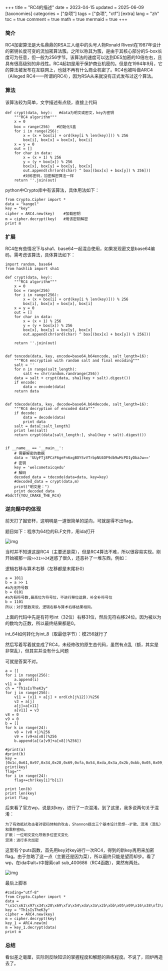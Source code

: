 +++
title = "RC4的描述"
date = 2023-04-15
updated = 2025-06-09
[taxonomies]
categories = ["杂项"]
tags = ["杂项", "ctf"]
[extra]
lang = "zh"
toc = true
comment = true
math = true
mermaid = true
+++


### 简介

RC4加密算法是大名鼎鼎的RSA三人组中的头号人物Ronald Rivest在1987年设计的密钥长度可变的流加密算法簇。之所以称其为簇，是由于其核心部分的S-box长度可为任意，但一般为256字节。该算法的速度可以达到DES加密的10倍左右，且具有很高级别的非线性。RC4起初是用于保护商业机密的。但是在1994年9月，它的算法被发布在互联网上，也就不再有什么商业机密了。RC4也被叫做ARC4（Alleged RC4——所谓的RC4），因为RSA从来就没有正式发布过这个算法。

### 算法

该算法较为简单，文字描述有点绕，直接上代码





```
def crypt(data, key):   #data为明文或密文，key为密钥
    """RC4 algorithm"""
    x = 0
    box = range(256)   #初始化S盒
    for i in range(256):
        x = (x + box[i] + ord(key[i % len(key)])) % 256
        box[i], box[x] = box[x], box[i]
    x = y = 0
    out = []
    for char in data:
        x = (x + 1) % 256
        y = (y + box[x]) % 256
        box[x], box[y] = box[y], box[x]
        out.append(chr(ord(char) ^ box[(box[x] + box[y]) % 256]))
        #对称密码，加密解密算法一样
    return ''.join(out)
```

python中Crypto库中有该算法，具体用法如下：





```
from Crypto.Cipher import *
data = "kangel"
key = "key"
cipher = ARC4.new(key)    #加载密钥
m = cipher.decrypt(key)   #用该密钥解密
print m
```

### 扩展

RC4在有些情况下与sha1、base64一起混合使用，如果发现密文是base64编码，需考虑该算法，具体算法如下：





```
import random, base64
from hashlib import sha1
 
def crypt(data, key):
    """RC4 algorithm"""
    x = 0
    box = range(256)
    for i in range(256):
        x = (x + box[i] + ord(key[i % len(key)])) % 256
        box[i], box[x] = box[x], box[i]
    x = y = 0
    out = []
    for char in data:
        x = (x + 1) % 256
        y = (y + box[x]) % 256
        box[x], box[y] = box[y], box[x]
        out.append(chr(ord(char) ^ box[(box[x] + box[y]) % 256]))
 
    return ''.join(out)
 
 
def tencode(data, key, encode=base64.b64encode, salt_length=16):
    """RC4 encryption with random salt and final encoding"""
    salt = ''
    for n in range(salt_length):
        salt += chr(random.randrange(256))
    data = salt + crypt(data, sha1(key + salt).digest())
    if encode:
        data = encode(data)
    return data
 
 
def tdecode(data, key, decode=base64.b64decode, salt_length=16):
    """RC4 decryption of encoded data"""
    if decode:
        data = decode(data)
        print data
    salt = data[:salt_length]
    print len(salt)
    return crypt(data[salt_length:], sha1(key + salt).digest())
 
 
if __name__ == '__main__':
    # 需要解密的数据
    data = 'UUyFTj8PCzF6geFn6xgBOYSvVTrbpNU4OF9db9wMcPD1yDbaJw=='
    # 密钥
    key = 'welcometoicqedu'
    # 解码
    decoded_data = tdecode(data=data, key=key)
    #decoded_data = crypt(data,m)
    print("明文是：")
    print decoded_data
#bdctf{YOU_CRAKE_THE_RC4}
```

### 逆向题中的体现

前天打了掘安杯，这明明是一道很简单的逆向，可就是得不出flag。

题目如下：程序为64位的ELF文件，用ida打开

![img](https://j-kangel.github.io/2019/04/09/RC4/1.JPG)

当时并不知道这是RC4（主要还是菜），但是RC4算法不难，所以很容易实现。刚开始被那一段`>>31>>24`迷惑了很久，还恶补了一堆东西，例如：

逻辑右移与算术右移（左移都是末尾补0）





```
a = 1011
b = a >> 1
#a为无符号数
b = 0101
#a为有符号数,最高位为符号位，不进行移位运算，补全补符号位
b = 1101
所以：对于整数来说，逻辑右移与算术右移结果相同。
```

上面的代码中先是有符号int（32位）右移31位，然后无符右移24位。因为被以为的数均为正数，所以最终结果都是0。

int_64如何转化为int_8（取最低字节）：模256就行了

然后写着写着就变成了RC4，未经修改的原生态代码，虽然有点乱（额，其实是非常乱），但其实并没有什么问题

可就是答案不对。





```
a = []
for i in range(256):
    a.append(i)
v11 = 0
ch = "Th1sIsTheK3y"
for j in range(256):
    v11 = (v11 + a[j] + ord(ch[j%12]))%256
    v3 = a[j]
    a[j]=a[v11]
    a[v11] = v3
v8 = 0
v9 = 0
b = []
for k in range(24):
    v8 = (v8 +1)%256
    v9 = (v9+a[v8])%256
    b.append(a[(a[v9]+a[v8])%256])

#print(a)
#print(b)
key = [0x1c,0x61,0x97,0x34,0x28,0x69,0xfa,0x54,0xda,0x3a,0x2b,0xbb,0x05,0x09,0x16,0x38,0xf3,0xcf,0xd8,0xa5,0x12,0x7e,0x67,0x44]
print(key)
flag=""
for i in range(24):
    flag+=chr(key[i]^b[i])

print len(b)
print len(key)
print flag
```

后来看了官方wp，说是对key，进行了一次混淆。到了这里，我多说两句关于混淆：





```
为了有效抵抗攻击者对密码体制的攻击，Shannon提出三个基本设计思想--扩散、混淆（混乱）和乘积密码。
扩散：一位明文变化导致多位密文变化
混淆：进行多次加密
```

这里有个puts函数，首先用key对key进行一次RC4，得到的新key再用来加密flag。由于忽略了这一点（主要还是因为菜），所以最终只能是望而却步。看了wp，在ida中alt+t中搜索call sub_400686（RC4函数），果然有两处。

![img](https://j-kangel.github.io/2019/04/09/RC4/2.JPG)

最后上脚本





```
#coding="utf-8"
from Crypto.Cipher import *
data = "\x1c\x61\x97\x34\x28\x69\xfa\x54\xda\x3a\x2b\xbb\x05\x09\x16\x38\xf3\xcf\xd8\xa5\x12\x7e\x67\x44"
key = "Th1sIsTheK3y"
cipher = ARC4.new(key)
m = cipher.decrypt(key)
key_1 = ARC4.new(m)
m = key_1.decrypt(data)
print m
```

### 总结

看似差之毫厘，实际则反映知识的掌握程度和解题的熟练程度。不说了，回炉再造去了。